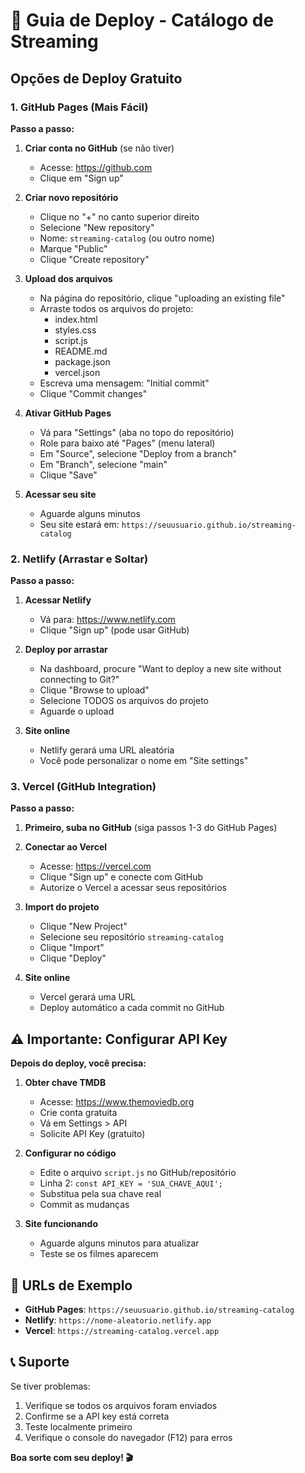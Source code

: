 # 🚀 Guia de Deploy - Catálogo de Streaming

## Opções de Deploy Gratuito

### 1. GitHub Pages (Mais Fácil)

**Passo a passo:**

1. **Criar conta no GitHub** (se não tiver)
   - Acesse: https://github.com
   - Clique em "Sign up"

2. **Criar novo repositório**
   - Clique no "+" no canto superior direito
   - Selecione "New repository"
   - Nome: `streaming-catalog` (ou outro nome)
   - Marque "Public"
   - Clique "Create repository"

3. **Upload dos arquivos**
   - Na página do repositório, clique "uploading an existing file"
   - Arraste todos os arquivos do projeto:
     - index.html
     - styles.css
     - script.js
     - README.md
     - package.json
     - vercel.json
   - Escreva uma mensagem: "Initial commit"
   - Clique "Commit changes"

4. **Ativar GitHub Pages**
   - Vá para "Settings" (aba no topo do repositório)
   - Role para baixo até "Pages" (menu lateral)
   - Em "Source", selecione "Deploy from a branch"
   - Em "Branch", selecione "main"
   - Clique "Save"

5. **Acessar seu site**
   - Aguarde alguns minutos
   - Seu site estará em: `https://seuusuario.github.io/streaming-catalog`

### 2. Netlify (Arrastar e Soltar)

**Passo a passo:**

1. **Acessar Netlify**
   - Vá para: https://www.netlify.com
   - Clique "Sign up" (pode usar GitHub)

2. **Deploy por arrastar**
   - Na dashboard, procure "Want to deploy a new site without connecting to Git?"
   - Clique "Browse to upload"
   - Selecione TODOS os arquivos do projeto
   - Aguarde o upload

3. **Site online**
   - Netlify gerará uma URL aleatória
   - Você pode personalizar o nome em "Site settings"

### 3. Vercel (GitHub Integration)

**Passo a passo:**

1. **Primeiro, suba no GitHub** (siga passos 1-3 do GitHub Pages)

2. **Conectar ao Vercel**
   - Acesse: https://vercel.com
   - Clique "Sign up" e conecte com GitHub
   - Autorize o Vercel a acessar seus repositórios

3. **Import do projeto**
   - Clique "New Project"
   - Selecione seu repositório `streaming-catalog`
   - Clique "Import"
   - Clique "Deploy"

4. **Site online**
   - Vercel gerará uma URL
   - Deploy automático a cada commit no GitHub

## ⚠️ Importante: Configurar API Key

**Depois do deploy, você precisa:**

1. **Obter chave TMDB**
   - Acesse: https://www.themoviedb.org
   - Crie conta gratuita
   - Vá em Settings > API
   - Solicite API Key (gratuito)

2. **Configurar no código**
   - Edite o arquivo `script.js` no GitHub/repositório
   - Linha 2: `const API_KEY = 'SUA_CHAVE_AQUI';`
   - Substitua pela sua chave real
   - Commit as mudanças

3. **Site funcionando**
   - Aguarde alguns minutos para atualizar
   - Teste se os filmes aparecem

## 🔗 URLs de Exemplo

- **GitHub Pages**: `https://seuusuario.github.io/streaming-catalog`
- **Netlify**: `https://nome-aleatorio.netlify.app`
- **Vercel**: `https://streaming-catalog.vercel.app`

## 📞 Suporte

Se tiver problemas:
1. Verifique se todos os arquivos foram enviados
2. Confirme se a API key está correta
3. Teste localmente primeiro
4. Verifique o console do navegador (F12) para erros

**Boa sorte com seu deploy! 🎬**